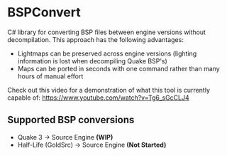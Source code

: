 # BSPConvert
C# library for converting BSP files between engine versions without decompilation. This approach has the following advantages:
- Lightmaps can be preserved across engine versions (lighting information is lost when decompiling Quake BSP's)
- Maps can be ported in seconds with one command rather than many hours of manual effort

Check out this video for a demonstration of what this tool is currently capable of: https://www.youtube.com/watch?v=Tg6_sGcCLJ4

## Supported BSP conversions
- Quake 3 -> Source Engine **(WIP)**
- Half-Life (GoldSrc) -> Source Engine **(Not Started)**
